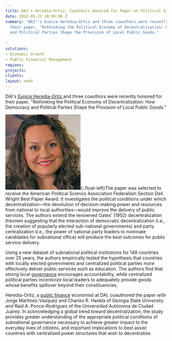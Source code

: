 ```yaml
---
title: DAI’s Heredia-Ortiz, Coauthors Honored for Paper on Political Economy of Decentralization
date: 2012-05-21 18:05:00 Z
summary: 'DAI''s Eunice Heredia-Ortiz and three coauthors were recently honored for
  their paper, "Rethinking the Political Economy of Decentralization: How Democracy
  and Political Parties Shape the Provision of Local Public Goods."

'
solutions:
- Economic Growth
- Public Financial Management
regions: 
projects: 
clients: 
layout: node
---
```


DAI's [Eunice Heredia-Ortiz ][1]and three coauthors were recently honored for their paper, "Rethinking the Political Economy of Decentralization: How Democracy and Political Parties Shape the Provision of Local Public Goods."

![Eunice Heredia-Ortiz][2]{:.float-left}The paper was selected to receive the American Political Science Association Federalism Section Deil Wright Best Paper Award. It investigates the political conditions under which decentralization—the devolution of decision-making power and resources from national to local authorities—would improve the delivery of public services. The authors extend the renowned Oates' (1952) decentralization theorem suggesting that the interaction of democratic decentralization (i.e., the creation of popularly elected sub-national governments) and party centralization (i.e., the power of national party leaders to nominate candidates for subnational office) will produce the best outcomes for public service delivery. 

Using a new dataset of subnational political institutions for 148 countries over 25 years, the authors empirically tested the hypothesis that countries with locally elected governments and centralized political parties more effectively deliver public services such as education. The authors find that strong local [governance][4] encourages accountability, while centralized political parties incentivize local leaders to adequately provide goods whose benefits spillover beyond their constituencies.

Heredia-Ortiz, a [public finance][5] economist at DAI, coauthored the paper with Jorge Martinez-Vazquez and Charles R. Hankla of Georgia State University and Raúl A. Ponce-Rodriguez of the Universidad Autónoma de Ciudad Juárez. In acknowledging a global trend toward decentralization, the study provides greater understanding of the appropriate political conditions of subnational governance necessary to achieve greater impact to the everyday lives of citizens, and important implications to best assist countries with centralized power structures that wish to decentralize.

[1]: /who-we-are/our-team/eunice-heredia-ortiz
[2]: /assets/images/news/Eunice.jpg
[4]: /our-work/solutions/governance
[5]: /our-work/solutions/governance/public-financial-management
